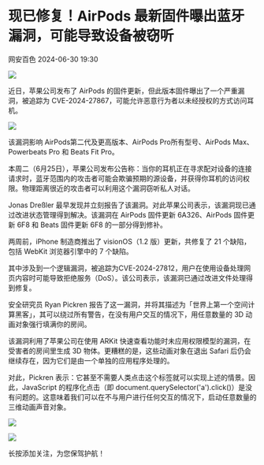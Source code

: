 #  现已修复！AirPods 最新固件曝出蓝牙漏洞，可能导致设备被窃听   
 网安百色   2024-06-30 19:30  
  
![](https://mmbiz.qpic.cn/mmbiz_gif/1QIbxKfhZo6TLA19pviaCFfbrwwfDkd81KlLEPjVUhNmpUTv82EJhu2QnczPmf7nU0UicVQhD3icJZp2vicGaWur0w/640?wx_fmt=gif "")  
  
  
  
  
近日，苹果公司发布了 AirPods 的固件更新，但此版本固件曝出了一个严重漏洞，被追踪为 CVE-2024-27867，可能允许恶意行为者以未经授权的方式访问耳机。  
  
  
![](https://mmbiz.qpic.cn/mmbiz_jpg/qq5rfBadR39ibStR8gkRbu5UjvePeaWcYYfPMmxgjaZ7qibIoXV1YDNx0vYbIQy2T6Tfbt84aGcPKhB5NKNz3GKA/640?wx_fmt=webp&from=appmsg "")  
  
  
该漏洞影响 AirPods第二代及更高版本、AirPods Pro所有型号、AirPods Max、Powerbeats Pro 和 Beats Fit Pro。  
  
  
本周二（6月25日），苹果公司发布公告称：当你的耳机正在寻求配对设备的连接请求时，蓝牙范围内的攻击者可能会欺骗预期的源设备，并获得你耳机的访问权限。物理距离很近的攻击者可以利用这个漏洞窃听私人对话。  
  
  
Jonas Dreßler 最早发现并立刻报告了该漏洞。对此苹果公司表示，该漏洞现已通过改进状态管理得到解决。该漏洞在 AirPods 固件更新 6A326、AirPods 固件更新 6F8 和 Beats 固件更新 6F8 的一部分得到修补。  
  
  
两周前，iPhone 制造商推出了 visionOS（1.2 版）更新，共修复了 21 个缺陷，包括 WebKit 浏览器引擎中的 7 个缺陷。  
  
  
其中涉及到一个逻辑漏洞，被追踪为CVE-2024-27812，用户在使用设备处理网页内容时可能导致拒绝服务（DoS）。该公司表示，该漏洞已通过改进文件处理得到修复。  
  
  
安全研究员 Ryan Pickren 报告了这一漏洞，并将其描述为「世界上第一个空间计算黑客」，其可以绕过所有警告，在没有用户交互的情况下，用任意数量的 3D 动画对象强行填满你的房间。  
  
  
该漏洞利用了苹果公司在使用 ARKit 快速查看功能时未应用权限模型的漏洞，在受害者的房间里生成 3D 物体。更糟糕的是，这些动画对象在退出 Safari 后仍会继续存在，因为它们是由一个单独的应用程序处理的。  
  
  
对此，Pickren 表示：它甚至不需要人类点击这个标签就可以实现上述的情景。因此，JavaScript 的程序化点击（即 document.querySelector('a').click()）是没有问题的。这意味着我们可以在不与用户进行任何交互的情况下，启动任意数量的三维动画声音对象。  
  
  
  
  
  
  
  
![](https://mmbiz.qpic.cn/mmbiz_jpg/1QIbxKfhZo6M60aLu6MNdy20VjcnyaGECz7d9mYhdbclWg7wibJsickPUrnmNyFcvsjSYUqq5OPVPEXfW1SwkXCw/640?wx_fmt=jpeg "")  
  
![](https://mmbiz.qpic.cn/mmbiz_gif/1QIbxKfhZo57Spb4ibrib8VUZd2ibdF9wHbvr4RwYJ4H2z6571icFIdSZXIpNH2YfW16ETwHh3ict3gtpW3W2fJqDmw/640?wx_fmt=gif "")  
  
长按添加关注，为您保驾护航！  
  
  
